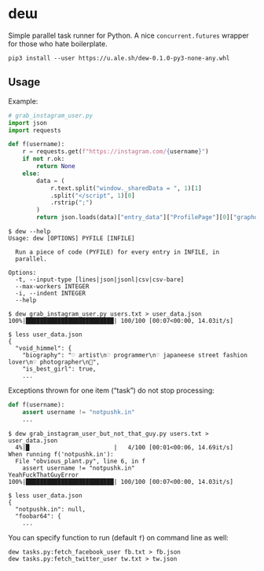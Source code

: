# deɯ

Simple parallel task runner for Python. A nice `concurrent.futures` wrapper for
those who hate boilerplate.

```
pip3 install --user https://u.ale.sh/dew-0.1.0-py3-none-any.whl
```

## Usage

Example:

```py
# grab_instagram_user.py
import json
import requests

def f(username):
    r = requests.get(f"https://instagram.com/{username}")
    if not r.ok:
        return None
    else:
        data = (
            r.text.split("window._sharedData = ", 1)[1]
            .split("</script", 1)[0]
            .rstrip(";")
        )
        return json.loads(data)["entry_data"]["ProfilePage"][0]["graphql"]["user"]
```

```
$ dew --help
Usage: dew [OPTIONS] PYFILE [INFILE]

  Run a piece of code (PYFILE) for every entry in INFILE, in
  parallel.

Options:
  -t, --input-type [lines|json|jsonl|csv|csv-bare]
  --max-workers INTEGER
  -i, --indent INTEGER
  --help

$ dew grab_instagram_user.py users.txt > user_data.json
100%|█████████████████████████| 100/100 [00:07<00:00, 14.03it/s]

$ less user_data.json
{
  "void_himmel": {
    "biography": "♡ artist\n♡ programmer\n♡ japaneese street fashion lover\n♡ photographer\n🦄",
    "is_best_girl": true,
    ...
```

Exceptions thrown for one item (“task”) do not stop processing:

```py
def f(username):
    assert username != "notpushk.in"
    ...
```

```
$ dew grab_instagram_user_but_not_that_guy.py users.txt > user_data.json
  4%|█                        |   4/100 [00:01<00:06, 14.69it/s]
When running f('notpushk.in'):
  File "obvious_plant.py", line 6, in f
    assert username != "notpushk.in"
YeahFuckThatGuyError
100%|█████████████████████████| 100/100 [00:07<00:00, 14.03it/s]

$ less user_data.json
{
  "notpushk.in": null,
  "foobar64": {
    ...
```

You can specify function to run (default `f`) on command line as well:

```
dew tasks.py:fetch_facebook_user fb.txt > fb.json
dew tasks.py:fetch_twitter_user tw.txt > tw.json
```
